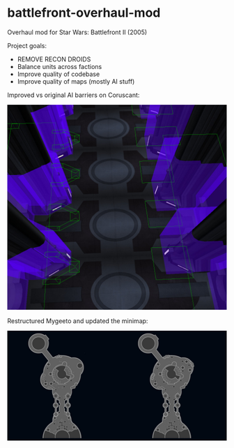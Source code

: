 # battlefront-overhaul-mod

Overhaul mod for Star Wars: Battlefront II (2005)

Project goals:
- REMOVE RECON DROIDS
- Balance units across factions
- Improve quality of codebase
- Improve quality of maps (mostly AI stuff)

Improved vs original AI barriers on Coruscant:

![coruscant improved ai barriers](https://github.com/toothpaste-main/battlefront-overhaul-mod/blob/main/gallary/cor1_barriers.jpg?raw=true)

Restructured Mygeeto and updated the minimap:

![mygeeto map changes](https://github.com/toothpaste-main/battlefront-overhaul-mod/blob/main/gallary/myg1_map.jpg?raw=true)
